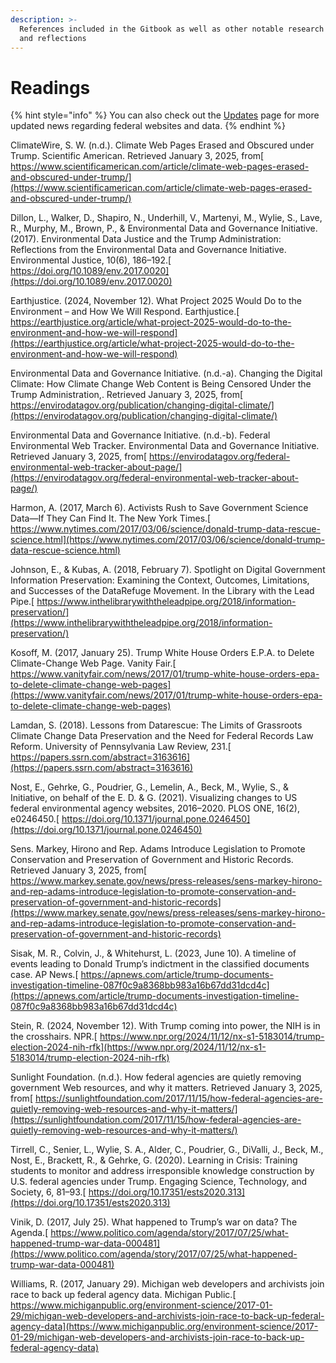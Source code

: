 ```yaml
---
description: >-
  References included in the Gitbook as well as other notable research findings
  and reflections
---
```


# Readings

{% hint style="info" %}
You can also check out the [Updates](updates.md) page for more updated news regarding federal websites and data.
{% endhint %}

ClimateWire, S. W. (n.d.). Climate Web Pages Erased and Obscured under Trump. Scientific American. Retrieved January 3, 2025, from[ https://www.scientificamerican.com/article/climate-web-pages-erased-and-obscured-under-trump/](https://www.scientificamerican.com/article/climate-web-pages-erased-and-obscured-under-trump/)

Dillon, L., Walker, D., Shapiro, N., Underhill, V., Martenyi, M., Wylie, S., Lave, R., Murphy, M., Brown, P., & Environmental Data and Governance Initiative. (2017). Environmental Data Justice and the Trump Administration: Reflections from the Environmental Data and Governance Initiative. Environmental Justice, 10(6), 186–192.[ https://doi.org/10.1089/env.2017.0020](https://doi.org/10.1089/env.2017.0020)

Earthjustice. (2024, November 12). What Project 2025 Would Do to the Environment – and How We Will Respond. Earthjustice.[ https://earthjustice.org/article/what-project-2025-would-do-to-the-environment-and-how-we-will-respond](https://earthjustice.org/article/what-project-2025-would-do-to-the-environment-and-how-we-will-respond)

Environmental Data and Governance Initiative. (n.d.-a). Changing the Digital Climate: How Climate Change Web Content is Being Censored Under the Trump Administration,. Retrieved January 3, 2025, from[ https://envirodatagov.org/publication/changing-digital-climate/](https://envirodatagov.org/publication/changing-digital-climate/)

Environmental Data and Governance Initiative. (n.d.-b). Federal Environmental Web Tracker. Environmental Data and Governance Initiative. Retrieved January 3, 2025, from[ https://envirodatagov.org/federal-environmental-web-tracker-about-page/](https://envirodatagov.org/federal-environmental-web-tracker-about-page/)

Harmon, A. (2017, March 6). Activists Rush to Save Government Science Data—If They Can Find It. The New York Times.[ https://www.nytimes.com/2017/03/06/science/donald-trump-data-rescue-science.html](https://www.nytimes.com/2017/03/06/science/donald-trump-data-rescue-science.html)

Johnson, E., & Kubas, A. (2018, February 7). Spotlight on Digital Government Information Preservation: Examining the Context, Outcomes, Limitations, and Successes of the DataRefuge Movement. In the Library with the Lead Pipe.[ https://www.inthelibrarywiththeleadpipe.org/2018/information-preservation/](https://www.inthelibrarywiththeleadpipe.org/2018/information-preservation/)

Kosoff, M. (2017, January 25). Trump White House Orders E.P.A. to Delete Climate-Change Web Page. Vanity Fair.[ https://www.vanityfair.com/news/2017/01/trump-white-house-orders-epa-to-delete-climate-change-web-pages](https://www.vanityfair.com/news/2017/01/trump-white-house-orders-epa-to-delete-climate-change-web-pages)

Lamdan, S. (2018). Lessons from Datarescue: The Limits of Grassroots Climate Change Data Preservation and the Need for Federal Records Law Reform. University of Pennsylvania Law Review, 231.[ https://papers.ssrn.com/abstract=3163616](https://papers.ssrn.com/abstract=3163616)

Nost, E., Gehrke, G., Poudrier, G., Lemelin, A., Beck, M., Wylie, S., & Initiative, on behalf of the E. D. & G. (2021). Visualizing changes to US federal environmental agency websites, 2016–2020. PLOS ONE, 16(2), e0246450.[ https://doi.org/10.1371/journal.pone.0246450](https://doi.org/10.1371/journal.pone.0246450)

Sens. Markey, Hirono and Rep. Adams Introduce Legislation to Promote Conservation and Preservation of Government and Historic Records. Retrieved January 3, 2025, from[ https://www.markey.senate.gov/news/press-releases/sens-markey-hirono-and-rep-adams-introduce-legislation-to-promote-conservation-and-preservation-of-government-and-historic-records](https://www.markey.senate.gov/news/press-releases/sens-markey-hirono-and-rep-adams-introduce-legislation-to-promote-conservation-and-preservation-of-government-and-historic-records)

Sisak, M. R., Colvin, J., & Whitehurst, L. (2023, June 10). A timeline of events leading to Donald Trump’s indictment in the classified documents case. AP News.[ https://apnews.com/article/trump-documents-investigation-timeline-087f0c9a8368bb983a16b67dd31dcd4c](https://apnews.com/article/trump-documents-investigation-timeline-087f0c9a8368bb983a16b67dd31dcd4c)

Stein, R. (2024, November 12). With Trump coming into power, the NIH is in the crosshairs. NPR.[ https://www.npr.org/2024/11/12/nx-s1-5183014/trump-election-2024-nih-rfk](https://www.npr.org/2024/11/12/nx-s1-5183014/trump-election-2024-nih-rfk)

Sunlight Foundation. (n.d.). How federal agencies are quietly removing government Web resources, and why it matters. Retrieved January 3, 2025, from[ https://sunlightfoundation.com/2017/11/15/how-federal-agencies-are-quietly-removing-web-resources-and-why-it-matters/](https://sunlightfoundation.com/2017/11/15/how-federal-agencies-are-quietly-removing-web-resources-and-why-it-matters/)

Tirrell, C., Senier, L., Wylie, S. A., Alder, C., Poudrier, G., DiValli, J., Beck, M., Nost, E., Brackett, R., & Gehrke, G. (2020). Learning in Crisis: Training students to monitor and address irresponsible knowledge construction by U.S. federal agencies under Trump. Engaging Science, Technology, and Society, 6, 81–93.[ https://doi.org/10.17351/ests2020.313](https://doi.org/10.17351/ests2020.313)

Vinik, D. (2017, July 25). What happened to Trump’s war on data? The Agenda.[ https://www.politico.com/agenda/story/2017/07/25/what-happened-trump-war-data-000481](https://www.politico.com/agenda/story/2017/07/25/what-happened-trump-war-data-000481)

Williams, R. (2017, January 29). Michigan web developers and archivists join race to back up federal agency data. Michigan Public.[ https://www.michiganpublic.org/environment-science/2017-01-29/michigan-web-developers-and-archivists-join-race-to-back-up-federal-agency-data](https://www.michiganpublic.org/environment-science/2017-01-29/michigan-web-developers-and-archivists-join-race-to-back-up-federal-agency-data)
